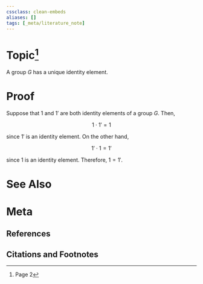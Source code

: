 ```yaml
---
cssclass: clean-embeds
aliases: []
tags: [_meta/literature_note]
---
```

# Topic[^1]
A group $G$ has a unique identity element.

# Proof
Suppose that $1$ and $1'$ are both identity elements of a group $G$. Then,

$$1 \cdot 1' = 1$$

since $1'$ is an identity element. On the other hand,

$$1' \cdot 1 = 1'$$

since $1$ is an identity element. Therefore, $1 = 1'$.
# See Also

# Meta
## References

## Citations and Footnotes
[^1]: Page 2